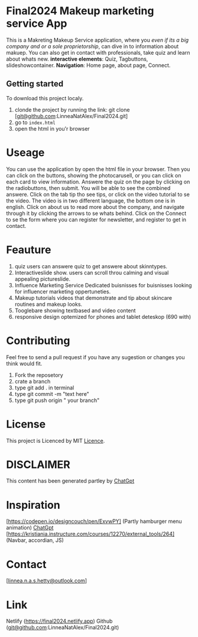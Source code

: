 # Final2024 Makeup marketing service App
This is a Makreting Makeup Service application, where you *even if its a big company and or a sole proprietorship*, can dive in to information about makuep. You can also get in contact with professionals, take quiz and learn about whats new.
        __interactive elements__: Quiz, Tagbuttons, slideshowcontainer.
        __Navigation__:  Home page, about page, Connect.

## Getting started
To download this project localy.
1. clonde the project by running the link: git clone [git@github.com:LinneaNatAlex/Final2024.git] 
2. go to `index.html`
3. open the html in you'r browser

# Useage
You can use the application by open the html file in your browser. Then you can click on the buttons, showing the photocarusell, or you can click on each card to view information. Answere the quiz on the page by clicking on the radiobuttons, then submit. You will be able to see the combined answere. Click on the tab tip tho see tips, or click on the video tutorial to se the video. The video is in two different language, the bottom one is in english. Click on about us to read more about the company, and navigate through it by clicking the arrows to se whats behind. Click on the Connect to se the form where you can register for newsletter, and register to get in contact.

# Feauture
1. quiz 
    users can answere quiz to get answere about skinntypes.
2. Interactiveslide show.
    users can scroll throu calming and visual appealing pictureslide.
3.  Influence Marketing Service
    Dedicated buisnisses for buisnisses looking for influencer marketing oppertuneties.
4. Makeup tutorials 
    videos that demonstrate and tip about skincare routines and makeup looks.
5. Tooglebare
    showing textbased and video content
6. responsive design
    optemized for phones and tablet deteskop (690 with)

# Contributing 
Feel free to send a pull request if you have any sugestion or changes you think would fit.
1. Fork the reposetory
2. crate a branch
3. type git add . in terminal
4. type git commit -m "text here"
5. type git push origin " your branch"

# License
This project is Licenced by MIT [Licence](LICENCE).

# DISCLAIMER
This content has been generated partley by [ChatGpt](https://chatgpt.com/)

# Inspiration
[https://codepen.io/designcouch/pen/ExvwPY] (Partly hamburger menu animation)
[ChatGpt](https://chatgpt.com/)
[https://kristiania.instructure.com/courses/12270/external_tools/264] (Navbar, accordian, JS)


# Contact 
[linnea.n.a.s.hetty@outlook.com]

# Link
Netlify (https://final2024.netlify.app)
Github (git@github.com:LinneaNatAlex/Final2024.git)